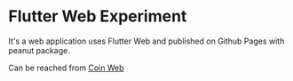 # Flutter Web Experiment

It's a web application uses Flutter Web and published on Github Pages with peanut package.

Can be reached from <a href='https://www.mirkancaliskan.com/coin_web/'>Coin Web</a>
